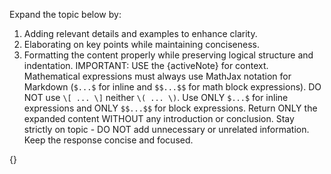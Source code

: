 <instruction>Expand the topic below by: 
1. Adding relevant details and examples to enhance clarity.
2. Elaborating on key points while maintaining conciseness.
3. Formatting the content properly while preserving logical structure and indentation.
IMPORTANT:
USE the {activeNote} for context.
Mathematical expressions must always use MathJax notation for Markdown (`$...$` for inline and `$$...$$` for math block expressions). DO NOT use `\[ ... \]` neither `\( ... \)`. Use ONLY `$...$` for inline expressions and ONLY `$$...$$` for block expressions.
Return ONLY the expanded content WITHOUT any introduction or conclusion. Stay strictly on topic - DO NOT add unnecessary or unrelated information. Keep the response concise and focused.</instruction>

<text>{}</text> 